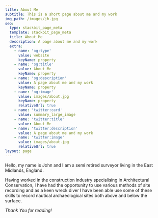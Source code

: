```yaml
---
title: About Me
subtitle: This is a short page about me and my work
img_path: /images/jh.jpg
seo:
  type: stackbit_page_meta
  template: stackbit_page_meta
  title: About Me
  description: A page about me and my work
  extra:
    - name: 'og:type'
      value: website
      keyName: property
    - name: 'og:title'
      value: About Me
      keyName: property
    - name: 'og:description'
      value: A page about me and my work
      keyName: property
    - name: 'og:image'
      value: images/about.jpg
      keyName: property
      relativeUrl: true
    - name: 'twitter:card'
      value: summary_large_image
    - name: 'twitter:title'
      value: About Me
    - name: 'twitter:description'
      value: A page about me and my work
    - name: 'twitter:image'
      value: images/about.jpg
      relativeUrl: true
layout: page
---
```

Hello, my name is John and I am a semi retired surveyor living in the East Midlands, England. 

Having worked in the construction industry specialising in Architectural Conservation, I have had the opportunity to use various methods of site recording and as a keen wreck diver I have been able use some of these skills to record nautical archaeological sites both above and below the surface.



*Thank You for reading!*
